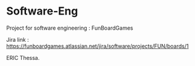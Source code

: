 # Software-Eng

Project for software engineering : FunBoardGames

Jira link : https://funboardgames.atlassian.net/jira/software/projects/FUN/boards/1

ERIC Thessa.